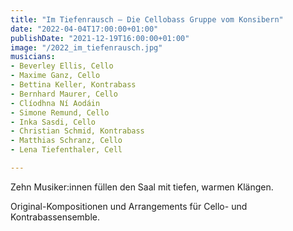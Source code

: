 ```yaml
---
title: "Im Tiefenrausch – Die Cellobass Gruppe vom Konsibern"
date: "2022-04-04T17:00:00+01:00"
publishDate: "2021-12-19T16:00:00+01:00"
image: "/2022_im_tiefenrausch.jpg"
musicians:
- Beverley Ellis, Cello
- Maxime Ganz, Cello
- Bettina Keller, Kontrabass
- Bernhard Maurer, Cello
- Clíodhna Ní Aodáin
- Simone Remund, Cello
- Inka Sasdi, Cello
- Christian Schmid, Kontrabass
- Matthias Schranz, Cello
- Lena Tiefenthaler, Cell

---
```


Zehn Musiker:innen füllen den Saal mit tiefen, warmen Klängen.

Original-Kompositionen und Arrangements für Cello- und Kontrabassensemble.
